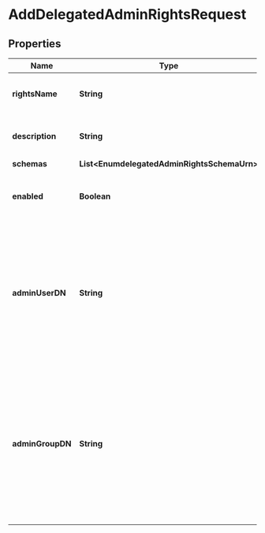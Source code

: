 

# AddDelegatedAdminRightsRequest


## Properties

| Name | Type | Description | Notes |
|------------ | ------------- | ------------- | -------------|
|**rightsName** | **String** | Name of the new Delegated Admin Rights |  |
|**description** | **String** | A description for this Delegated Admin Rights |  [optional] |
|**schemas** | **List&lt;EnumdelegatedAdminRightsSchemaUrn&gt;** |  |  [optional] |
|**enabled** | **Boolean** | Indicates whether the Delegated Admin Rights is enabled. |  |
|**adminUserDN** | **String** | Specifies the DN of an administrative user who has authority to manage resources. Either admin-user-dn or admin-group-dn must be specified, but not both. |  [optional] |
|**adminGroupDN** | **String** | Specifies the DN of a group of administrative users who have authority to manage resources. Either admin-user-dn or admin-group-dn must be specified, but not both. |  [optional] |




